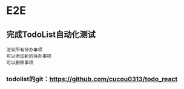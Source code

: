 # E2E

## 完成TodoList自动化测试

    渲染所有待办事项
    可以添加新的待办事项
    可以删除事项

### todolist的git：https://github.com/cucou0313/todo_react
